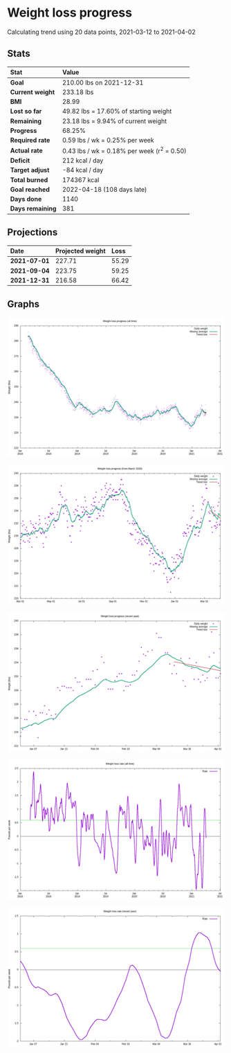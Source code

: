 # Weight loss progress

Calculating trend using 20 data points, 2021-03-12 to 2021-04-02

## Stats

Stat|Value
:-|:-
**Goal**|210.00 lbs on 2021-12-31
**Current weight**|233.18 lbs
**BMI**|28.99
**Lost so far**|49.82 lbs = 17.60% of starting weight
**Remaining**|23.18 lbs =  9.94% of current  weight
**Progress**|68.25%
**Required rate**|0.59 lbs / wk = 0.25% per week
**Actual rate**|0.43 lbs / wk = 0.18% per week  (r<sup>2</sup> = 0.50)
**Deficit**|212 kcal / day
**Target adjust**|-84 kcal / day
**Total burned**|174367 kcal
**Goal reached**|2022-04-18 (108 days late)
**Days done**|1140
**Days remaining**|381

## Projections

Date|Projected weight|Loss
:-|:-|:-
**2021-07-01**|227.71|55.29
**2021-09-04**|223.75|59.25
**2021-12-31**|216.58|66.42

## Graphs

![](weight-graph-alltime.png)

![](weight-graph-covid.png)

![](weight-graph-recent.png)

![](rate-graph-alltime.png)

![](rate-graph-recent.png)
